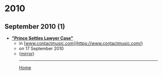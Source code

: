 # 2010

## September 2010 (1)

 - [**"Prince Settles Lawyer Case"**](https://www.contactmusic.com/prince/news/prince-settles-lawyer-case_1166911)<ul><li>in [www.contactmusic.com](https://www.contactmusic.com/)</li><li>on 17 September 2010</li><li>([mirror](https://web.archive.org/web/*/https://www.contactmusic.com/prince/news/prince-settles-lawyer-case_1166911))</li><ul>

----

[Home](../index.md)
